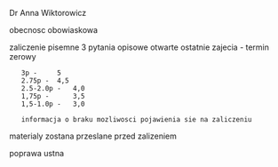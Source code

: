 Dr Anna Wiktorowicz

obecnosc obowiaskowa



zaliczenie pisemne
	   3 pytania opisowe otwarte
	   ostatnie zajecia - termin zerowy
	   
	   3p -		5
	   2.75p - 	4,5
	   2.5-2.0p - 	4,0
	   1,75p -  	3,5
	   1,5-1.0p - 	3,0
	   
	   informacja o braku mozliwosci pojawienia sie na zaliczeniu

materialy zostana przeslane przed zalizeniem

poprawa ustna



